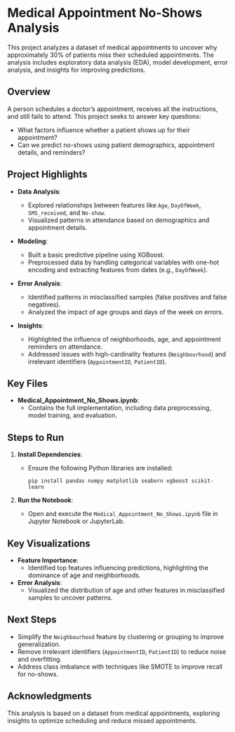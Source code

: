 # Medical Appointment No-Shows Analysis

This project analyzes a dataset of medical appointments to uncover why approximately 30% of patients miss their scheduled appointments. The analysis includes exploratory data analysis (EDA), model development, error analysis, and insights for improving predictions.

## Overview

A person schedules a doctor’s appointment, receives all the instructions, and still fails to attend. This project seeks to answer key questions:
- What factors influence whether a patient shows up for their appointment?
- Can we predict no-shows using patient demographics, appointment details, and reminders?

## Project Highlights

- **Data Analysis**:
  - Explored relationships between features like `Age`, `DayOfWeek`, `SMS_received`, and `No-show`.
  - Visualized patterns in attendance based on demographics and appointment details.

- **Modeling**:
  - Built a basic predictive pipeline using XGBoost.
  - Preprocessed data by handling categorical variables with one-hot encoding and extracting features from dates (e.g., `DayOfWeek`).

- **Error Analysis**:
  - Identified patterns in misclassified samples (false positives and false negatives).
  - Analyzed the impact of age groups and days of the week on errors.

- **Insights**:
  - Highlighted the influence of neighborhoods, age, and appointment reminders on attendance.
  - Addressed issues with high-cardinality features (`Neighbourhood`) and irrelevant identifiers (`AppointmentID`, `PatientID`).

## Key Files

- **Medical_Appointment_No_Shows.ipynb**:
  - Contains the full implementation, including data preprocessing, model training, and evaluation.

## Steps to Run

1. **Install Dependencies**:
   - Ensure the following Python libraries are installed:
     ```
     pip install pandas numpy matplotlib seaborn xgboost scikit-learn
     ```

2. **Run the Notebook**:
   - Open and execute the `Medical_Appointment_No_Shows.ipynb` file in Jupyter Notebook or JupyterLab.

## Key Visualizations

- **Feature Importance**:
  - Identified top features influencing predictions, highlighting the dominance of age and neighborhoods.
- **Error Analysis**:
  - Visualized the distribution of age and other features in misclassified samples to uncover patterns.

## Next Steps

- Simplify the `Neighbourhood` feature by clustering or grouping to improve generalization.
- Remove irrelevant identifiers (`AppointmentID`, `PatientID`) to reduce noise and overfitting.
- Address class imbalance with techniques like SMOTE to improve recall for no-shows.

## Acknowledgments

This analysis is based on a dataset from medical appointments, exploring insights to optimize scheduling and reduce missed appointments.
